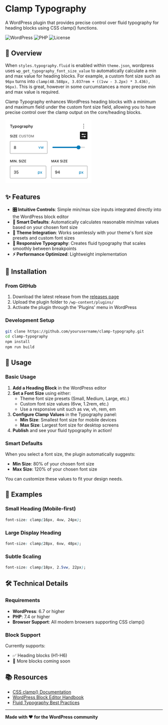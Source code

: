 # Clamp Typography

A WordPress plugin that provides precise control over fluid typography for heading blocks using CSS clamp() functions.

![WordPress](https://img.shields.io/badge/WordPress-6.7+-blue.svg)
![PHP](https://img.shields.io/badge/PHP-7.4+-purple.svg)
![License](https://img.shields.io/badge/License-GPL--2.0+-green.svg)

## 🎯 Overview

When `styles.typography.fluid` is enabled within `theme.json`, wordpress uses `wp_get_typography_font_size_value` to automatically calculate a min and max value for heading blocks. For example, a custom font size such as `96px` turns into `clamp(48.588px, 3.037rem + ((1vw - 3.2px) * 3.436), 96px)`. This is great, however in some curcumstances a more precise min and max value is required.

Clamp Typography enhances WordPress heading blocks with a minimum and maximum field under the custom font size field, allowing you to have precise control over the clamp output on the core/heading blocks.

![Clamp Typography UI Screenshot](assets/ui-screenshot.png)

## ✨ Features

- **🎛️ Intuitive Controls**: Simple min/max size inputs integrated directly into the WordPress block editor
- **🤖 Smart Defaults**: Automatically calculates reasonable min/max values based on your chosen font size
- **🎨 Theme Integration**: Works seamlessly with your theme's font size presets and custom font sizes
- **📱 Responsive Typography**: Creates fluid typography that scales smoothly between breakpoints
- **⚡ Performance Optimized**: Lightweight implementation

## 🚀 Installation

### From GitHub

1. Download the latest release from the [releases page](../../releases)
2. Upload the plugin folder to `/wp-content/plugins/`
3. Activate the plugin through the 'Plugins' menu in WordPress

### Development Setup

```bash
git clone https://github.com/yourusername/clamp-typography.git
cd clamp-typography
npm install
npm run build
```

## 📖 Usage

### Basic Usage

1. **Add a Heading Block** in the WordPress editor
2. **Set a Font Size** using either:
   - Theme font size presets (Small, Medium, Large, etc.)
   - Custom font size values (6vw, 1.2rem, etc.)
   - Use a responsive unit such as vw, vh, rem, em
3. **Configure Clamp Values** in the Typography panel:
   - **Min Size**: Smallest font size for mobile devices
   - **Max Size**: Largest font size for desktop screens
4. **Publish** and see your fluid typography in action!

### Smart Defaults

When you select a font size, the plugin automatically suggests:

- **Min Size**: 80% of your chosen font size
- **Max Size**: 120% of your chosen font size

You can customize these values to fit your design needs.

## 🎨 Examples

### Small Heading (Mobile-first)

```css
font-size: clamp(16px, 4vw, 24px);
```

### Large Display Heading

```css
font-size: clamp(28px, 6vw, 48px);
```

### Subtle Scaling

```css
font-size: clamp(18px, 2.5vw, 22px);
```

## 🛠️ Technical Details

### Requirements

- **WordPress**: 6.7 or higher
- **PHP**: 7.4 or higher
- **Browser Support**: All modern browsers supporting CSS clamp()

### Block Support

Currently supports:

- ✅ Heading blocks (H1-H6)
- 🔄 More blocks coming soon

## 📚 Resources

- [CSS clamp() Documentation](https://developer.mozilla.org/en-US/docs/Web/CSS/clamp)
- [WordPress Block Editor Handbook](https://developer.wordpress.org/block-editor/)
- [Fluid Typography Best Practices](https://web.dev/responsive-web-design-basics/)

---

**Made with ❤️ for the WordPress community**
